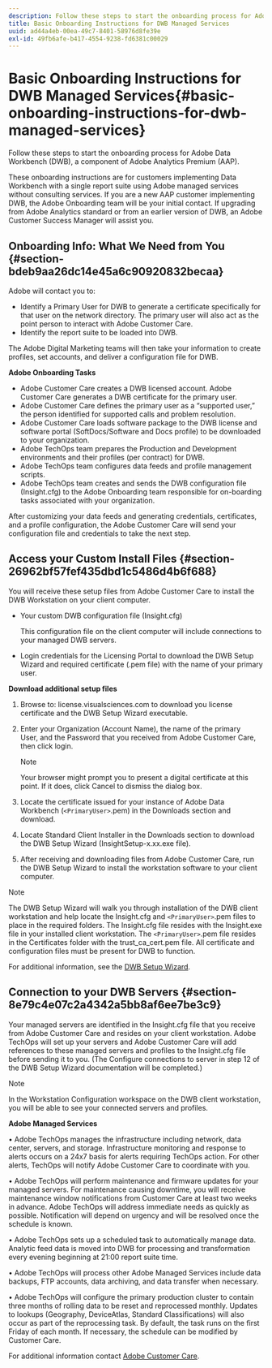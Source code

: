 ```yaml
---
description: Follow these steps to start the onboarding process for Adobe Data Workbench (DWB), a component of Adobe Analytics Premium (AAP).
title: Basic Onboarding Instructions for DWB Managed Services
uuid: ad44a4eb-00ea-49c7-8401-58976d8fe39e
exl-id: 49fb6afe-b417-4554-9238-fd6381c00029
---
```

# Basic Onboarding Instructions for DWB Managed Services{#basic-onboarding-instructions-for-dwb-managed-services}

Follow these steps to start the onboarding process for Adobe Data Workbench (DWB), a component of Adobe Analytics Premium (AAP).

These onboarding instructions are for customers implementing Data Workbench with a single report suite using Adobe managed services without consulting services. If you are a new AAP customer implementing DWB, the Adobe Onboarding team will be your initial contact. If upgrading from Adobe Analytics standard or from an earlier version of DWB, an Adobe Customer Success Manager will assist you.

## Onboarding Info: What We Need from You {#section-bdeb9aa26dc14e45a6c90920832becaa}

Adobe will contact you to:

* Identify a Primary User for DWB to generate a certificate specifically for that user on the network directory. The primary user will also act as the point person to interact with Adobe Customer Care. 
* Identify the report suite to be loaded into DWB.

The Adobe Digital Marketing teams will then take your information to create profiles, set accounts, and deliver a configuration file for DWB.

**Adobe Onboarding Tasks**

* Adobe Customer Care creates a DWB licensed account. Adobe Customer Care generates a DWB certificate for the primary user. 
* Adobe Customer Care defines the primary user as a “supported user,” the person identified for supported calls and problem resolution. 
* Adobe Customer Care loads software package to the DWB license and software portal (SoftDocs/Software and Docs profile) to be downloaded to your organization. 
* Adobe TechOps team prepares the Production and Development environments and their profiles (per contract) for DWB. 
* Adobe TechOps team configures data feeds and profile management scripts. 
* Adobe TechOps team creates and sends the DWB configuration file (Insight.cfg) to the Adobe Onboarding team responsible for on-boarding tasks associated with your organization.

After customizing your data feeds and generating credentials, certificates, and a profile configuration, the Adobe Customer Care will send your configuration file and credentials to take the next step.

## Access your Custom Install Files {#section-26962bf57fef435dbd1c5486d4b6f688}

You will receive these setup files from Adobe Customer Care to install the DWB Workstation on your client computer.

* Your custom DWB configuration file (Insight.cfg)

  This configuration file on the client computer will include connections to your managed DWB servers. 

* Login credentials for the Licensing Portal to download the DWB Setup Wizard and required certificate (.pem file) with the name of your primary user.

**Download additional setup files**

1. Browse to: license.visualsciences.com to download you license certificate and the DWB Setup Wizard executable. 
1. Enter your Organization (Account Name), the name of the primary User,&nbsp;and the Password that you received from Adobe Customer Care, then click&nbsp;login.

   >[!NOTE]
   >
   >Your browser might prompt you to present a digital certificate at this point. If it does, click&nbsp;Cancel&nbsp;to dismiss the dialog box.

1. Locate the certificate issued for your instance of Adobe&nbsp;Data Workbench&nbsp;(`<PrimaryUser>`.pem) in the Downloads section and download. 
1. Locate Standard Client Installer in the Downloads section to download the DWB Setup Wizard (InsightSetup-x.xx.exe file). 
1. After receiving and downloading files from Adobe Customer Care, run the DWB Setup Wizard to install the workstation software to your client computer.

>[!NOTE]
>
>The DWB Setup Wizard will walk you through installation of the DWB client workstation and help locate the Insight.cfg and `<PrimaryUser>`.pem files to place in the required folders. The Insight.cfg file resides with the Insight.exe file in your installed client workstation. The `<PrimaryUser>`.pem file resides in the Certificates folder with the trust_ca_cert.pem file. All certificate and configuration files must be present for&nbsp;DWB to function.

For additional information, see the [DWB Setup Wizard](https://docs.adobe.com/content/help/en/data-workbench/using/install/workstation-setup/install-setup.html).

## Connection to your DWB Servers {#section-8e79c4e07c2a4342a5bb8af6ee7be3c9}

Your managed servers are identified in the Insight.cfg file that you receive from Adobe Customer Care and resides on your client workstation. Adobe TechOps will set up your servers and Adobe Customer Care will add references to these managed servers and profiles to the Insight.cfg file before sending it to you. (The Configure connections to server in step 12 of the DWB Setup Wizard documentation will be completed.)

>[!NOTE]
>
>In the Workstation Configuration workspace on the DWB client workstation, you will be able to see your connected servers and profiles.

**Adobe Managed Services**

• Adobe TechOps manages the infrastructure including network, data center, servers, and storage. Infrastructure monitoring and response to alerts occurs on a 24x7 basis for alerts requiring TechOps action. For other alerts, TechOps will notify Adobe Customer Care to coordinate with you.

• Adobe TechOps will perform maintenance and firmware updates for your managed servers. For maintenance causing downtime, you will receive maintenance window notifications from Customer Care at least two weeks in advance. Adobe TechOps will address immediate needs as quickly as possible. Notification will depend on urgency and will be resolved once the schedule is known.

• Adobe TechOps sets up a scheduled task to automatically manage data. Analytic feed data is moved into DWB for processing and transformation every evening beginning at 21:00 report suite time.

• Adobe TechOps will process other Adobe Managed Services include data backups, FTP accounts, data archiving, and data transfer when necessary.

• Adobe TechOps will configure the primary production cluster to contain three months of rolling data to be reset and reprocessed monthly. Updates to lookups (Geography, DeviceAtlas, Standard Classifications) will also occur as part of the reprocessing task. By default, the task runs on the first Friday of each month. If necessary, the schedule can be modified by Customer Care.

For additional information contact [Adobe Customer Care](https://helpx.adobe.com/support/programs/enterprise-support-terms.html).
